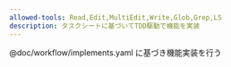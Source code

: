 ```yaml
---
allowed-tools: Read,Edit,MultiEdit,Write,Glob,Grep,LS
description: タスクシートに基づいてTDD駆動で機能を実装
---
```


@doc/workflow/implements.yaml に基づき機能実装を行う
